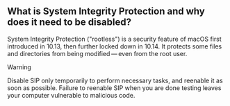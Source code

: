 ## What is System Integrity Protection and why does it need to be disabled?

System Integrity Protection ("rootless") is a security feature of macOS first introduced in 10.13, then further locked down in 10.14. It protects some files and directories from being modified — even from the root user.

>[!WARNING]
>Disable SIP only temporarily to perform necessary tasks, and reenable it as soon as possible.
>Failure to reenable SIP when you are done testing leaves your computer vulnerable to malicious code.
